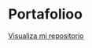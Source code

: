 # Portafolioo

<a href="https://alejandro98-ing.github.io/Portafolioo/">Visualiza mi repositorio</a>
